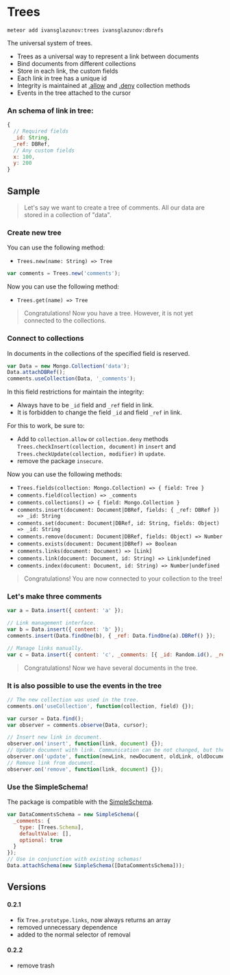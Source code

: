 # Trees

```
meteor add ivansglazunov:trees ivansglazunov:dbrefs
```

The universal system of trees.

* Trees as a universal way to represent a link between documents
* Bind documents from different collections
* Store in each link, the custom fields
* Each link in tree has a unique id
* Integrity is maintained at [.allow](http://docs.meteor.com/#/full/allow) and [.deny](http://docs.meteor.com/#/full/deny) collection methods
* Events in the tree attached to the cursor

### An schema of link in tree:
```js
{
  // Required fields
  _id: String,
  _ref: DBRef,
  // Any custom fields
  x: 100,
  y: 200
}
```

## Sample

> Let's say we want to create a tree of comments.
> All our data are stored in a collection of "data".

### Create new tree

You can use the following method:
* `Trees.new(name: String) => Tree`

```js
var comments = Trees.new('comments');
```

Now you can use the following method:
* `Trees.get(name) => Tree`

> Congratulations! Now you have a tree. However, it is not yet connected to the collections.

### Connect to collections

In documents in the collections of the specified field is reserved.

```js
var Data = new Mongo.Collection('data');
Data.attachDBRef();
comments.useCollection(Data, '_comments');
```

In this field restrictions for maintain the integrity:
* Always have to be `_id` field and `_ref` field in link.
* It is forbidden to change the field `_id` and field `_ref` in link.

For this to work, be sure to:
* Add to `collection.allow` or `collection.deny` methods `Trees.checkInsert(collection, document)` in `insert` and `Trees.checkUpdate(collection, modifier)` in `update`.
* remove the package `insecure`.

Now you can use the following methods:
* `Trees.fields(collection: Mongo.Collection) => { field: Tree }`
* `comments.field(collection) => _comments`
* `comments.collections() => { field: Mongo.Collection }`
* `comments.insert(document: Document|DBRef, fields: { _ref: DBRef }) => _id: String`
* `comments.set(document: Document|DBRef, id: String, fields: Object) => _id: String`
* `comments.remove(document: Document|DBRef, fields: Object) => Number`
* `comments.exists(document: Document|DBRef) => Boolean`
* `comments.links(document: Document) => [Link]`
* `comments.link(document: Document, id: String) => Link|undefined`
* `comments.index(document: Document, id: String) => Number|undefined`

> Congratulations! You are now connected to your collection to the tree!

### Let's make three comments

```js
var a = Data.insert({ content: 'a' });

// Link management interface.
var b = Data.insert({ content: 'b' });
comments.insert(Data.findOne(b), { _ref: Data.findOne(a).DBRef() });

// Manage links manually.
var c = Data.insert({ content: 'c', _comments: [{ _id: Random.id(), _ref: Data.findOne(b).DBRef() }] });
```

> Congratulations! Now we have several documents in the tree.

### It is also possible to use the events in the tree

```js
// The new collection was used in the tree.
comments.on('useCollection', function(collection, field) {});

var cursor = Data.find();
var observer = comments.observe(Data, cursor);

// Insert new link in document.
observer.on('insert', function(link, document) {});
// Update document with link. Communication can be not changed, but the document is changed.
observer.on('update', function(newLink, newDocument, oldLink, oldDocument) {});
// Remove link from document.
observer.on('remove', function(link, document) {});
```

### Use the SimpleSchema!

The package is compatible with the [SimpleSchema](https://atmospherejs.com/aldeed/simple-schema).

```js
var DataCommentsSchema = new SimpleSchema({
  _comments: {
    type: [Trees.Schema],
    defaultValue: [],
    optional: true
  }
});
// Use in conjunction with existing schemas!
Data.attachSchema(new SimpleSchema([DataCommentsSchema]));
```

## Versions

#### 0.2.1
* fix `Tree.prototype.links`, now always returns an array
* removed unnecessary dependence
* added to the normal selector of removal

#### 0.2.2
* remove trash
